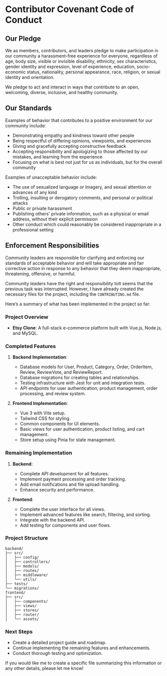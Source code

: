 # Contributor Covenant Code of Conduct

## Our Pledge

We as members, contributors, and leaders pledge to make participation in our
community a harassment-free experience for everyone, regardless of age, body
size, visible or invisible disability, ethnicity, sex characteristics, gender
identity and expression, level of experience, education, socio-economic status,
nationality, personal appearance, race, religion, or sexual identity
and orientation.

We pledge to act and interact in ways that contribute to an open, welcoming,
diverse, inclusive, and healthy community.

## Our Standards

Examples of behavior that contributes to a positive environment for our
community include:

* Demonstrating empathy and kindness toward other people
* Being respectful of differing opinions, viewpoints, and experiences
* Giving and gracefully accepting constructive feedback
* Accepting responsibility and apologizing to those affected by our mistakes,
  and learning from the experience
* Focusing on what is best not just for us as individuals, but for the
  overall community

Examples of unacceptable behavior include:

* The use of sexualized language or imagery, and sexual attention or
  advances of any kind
* Trolling, insulting or derogatory comments, and personal or political attacks
* Public or private harassment
* Publishing others' private information, such as a physical or email
  address, without their explicit permission
* Other conduct which could reasonably be considered inappropriate in a
  professional setting

## Enforcement Responsibilities

Community leaders are responsible for clarifying and enforcing our standards of
acceptable behavior and will take appropriate and fair corrective action in
response to any behavior that they deem inappropriate, threatening, offensive,
or harmful.

Community leaders have the right and responsibility toIt seems that the previous task was interrupted. However, I have already created the necessary files for the project, including the `CONTRIBUTING.md` file. 

Here’s a summary of what has been implemented in the project so far:

### Project Overview
- **Etsy Clone**: A full-stack e-commerce platform built with Vue.js, Node.js, and MySQL.

### Completed Features
1. **Backend Implementation**:
   - Database models for User, Product, Category, Order, OrderItem, Review, ReviewVote, and ReviewReport.
   - Database migrations for creating tables and relationships.
   - Testing infrastructure with Jest for unit and integration tests.
   - API endpoints for user authentication, product management, order processing, and review system.

2. **Frontend Implementation**:
   - Vue 3 with Vite setup.
   - Tailwind CSS for styling.
   - Common components for UI elements.
   - Basic views for user authentication, product listing, and cart management.
   - Store setup using Pinia for state management.

### Remaining Implementation
1. **Backend**:
   - Complete API development for all features.
   - Implement payment processing and order tracking.
   - Add email notifications and file upload handling.
   - Enhance security and performance.

2. **Frontend**:
   - Complete the user interface for all views.
   - Implement advanced features like search, filtering, and sorting.
   - Integrate with the backend API.
   - Add testing for components and user flows.

### Project Structure
```
backend/
├── src/
│   ├── config/
│   ├── controllers/
│   ├── models/
│   ├── routes/
│   ├── middleware/
│   └── utils/
├── tests/
└── migrations/
frontend/
├── src/
│   ├── components/
│   ├── views/
│   ├── stores/
│   ├── router/
│   └── assets/
```

### Next Steps
- Create a detailed project guide and roadmap.
- Continue implementing the remaining features and enhancements.
- Conduct thorough testing and optimization.

If you would like me to create a specific file summarizing this information or any other details, please let me know!